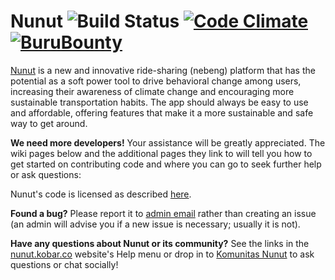 Nunut ![Build Status](https://github.com/HabitRPG/habitica/workflows/Test/badge.svg) [![Code Climate](https://codeclimate.com/github/HabitRPG/habitrpg.svg)](https://codeclimate.com/github/nunut) [![BuruBounty](https://api.bountysource.com/badge/tracker?tracker_id=68393)](https://www.bountysource.com/trackers/68393-habitrpg?utm_source=68393&utm_medium=shield&utm_campaign=TRACKER_BADGE)
===============

[Nunut](https://nunut.kobar.co) is a new and innovative ride-sharing (nebeng) platform that has the potential as a soft power tool to drive behavioral change among users, increasing their awareness of climate change and encouraging more sustainable transportation habits. The app should always be easy to use and affordable, offering features that make it a more sustainable and safe way to get around.

**We need more developers!** Your assistance will be greatly appreciated. The wiki pages below and the additional pages they link to will tell you how to get started on contributing code and where you can go to seek further help or ask questions:
<!-- * [Guidance for developers](https://nunut.kobar.co/wiki/Guidance_for_Developers) - an introduction to the technologies used and how the software is organized. -->
<!-- * [Setting up Nunut Locally](https://nunut.kobar.co/wiki/Setting_up_Nunut_Locally) - how to set up a local install of Nunut for development and testing on various platforms. -->

Nunut's code is licensed as described [here](https://choosealicense.com/licenses/gpl-3.0/).

**Found a bug?** Please report it to [admin email](mailto:sa@kobar.co) rather than creating an issue (an admin will advise you if a new issue is necessary; usually it is not).

**Have any questions about Nunut or its community?** See the links in the [nunut.kobar.co](https://nunut.kobar.co) website's Help menu or drop in to [Komunitas Nunut](https://nunut.kobar.co/community) to ask questions or chat socially!
